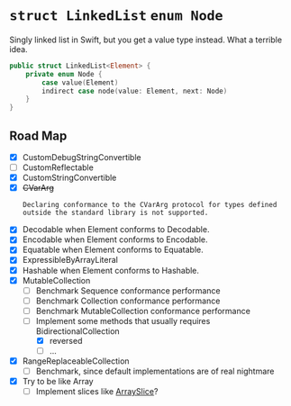 # `struct LinkedList` `enum Node`

Singly linked list in Swift, but you get a value type instead. What a terrible idea.

```swift
public struct LinkedList<Element> {
    private enum Node {
        case value(Element)
        indirect case node(value: Element, next: Node)
    }
}
```

## Road Map

 - [x] CustomDebugStringConvertible
 - [ ] CustomReflectable
 - [x] CustomStringConvertible
 - [x] ~~CVarArg~~
    ```
    Declaring conformance to the CVarArg protocol for types defined outside the standard library is not supported.
    ```
 - [x] Decodable when Element conforms to Decodable.
 - [x] Encodable when Element conforms to Encodable.
 - [x] Equatable when Element conforms to Equatable.
 - [x] ExpressibleByArrayLiteral
 - [x] Hashable when Element conforms to Hashable.
 - [x] MutableCollection
    - [ ] Benchmark Sequence conformance performance
    - [ ] Benchmark Collection conformance performance
    - [ ] Benchmark MutableCollection conformance performance
    - [ ] Implement some methods that usually requires BidirectionalCollection
        - [x] reversed
        - [ ] ...
 - [x] RangeReplaceableCollection
     - [ ] Benchmark, since default implementations are of real nightmare
- [x] Try to be like Array
    - [ ] Implement slices like [ArraySlice](https://github.com/apple/swift/blob/master/stdlib/public/core/ArraySlice.swift)?

